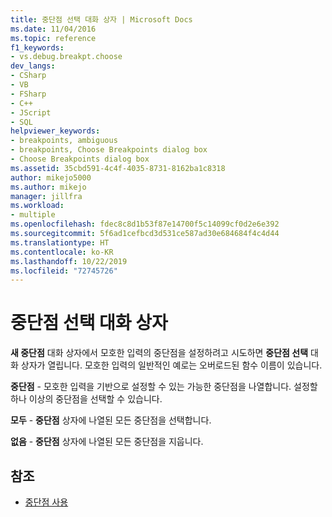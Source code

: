 ```yaml
---
title: 중단점 선택 대화 상자 | Microsoft Docs
ms.date: 11/04/2016
ms.topic: reference
f1_keywords:
- vs.debug.breakpt.choose
dev_langs:
- CSharp
- VB
- FSharp
- C++
- JScript
- SQL
helpviewer_keywords:
- breakpoints, ambiguous
- breakpoints, Choose Breakpoints dialog box
- Choose Breakpoints dialog box
ms.assetid: 35cbd591-4c4f-4035-8731-8162ba1c8318
author: mikejo5000
ms.author: mikejo
manager: jillfra
ms.workload:
- multiple
ms.openlocfilehash: fdec8c8d1b53f87e14700f5c14099cf0d2e6e392
ms.sourcegitcommit: 5f6ad1cefbcd3d531ce587ad30e684684f4c4d44
ms.translationtype: HT
ms.contentlocale: ko-KR
ms.lasthandoff: 10/22/2019
ms.locfileid: "72745726"
---
```

# <a name="choose-breakpoints-dialog-box"></a>중단점 선택 대화 상자
**새 중단점** 대화 상자에서 모호한 입력의 중단점을 설정하려고 시도하면 **중단점 선택** 대화 상자가 열립니다. 모호한 입력의 일반적인 예로는 오버로드된 함수 이름이 있습니다.

 **중단점** - 모호한 입력을 기반으로 설정할 수 있는 가능한 중단점을 나열합니다. 설정할 하나 이상의 중단점을 선택할 수 있습니다.

 **모두** - **중단점** 상자에 나열된 모든 중단점을 선택합니다.

 **없음** - **중단점** 상자에 나열된 모든 중단점을 지웁니다.

## <a name="see-also"></a>참조

- [중단점 사용](../debugger/using-breakpoints.md)
